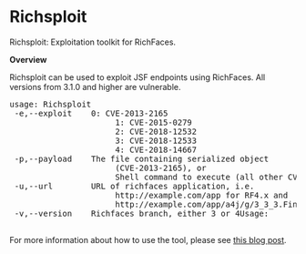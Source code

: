 # Richsploit 
Richsploit: Exploitation toolkit for RichFaces.

<b>Overview</b>

Richsploit can be used to exploit JSF endpoints using RichFaces. All versions from 3.1.0 and higher are vulnerable.
<pre>
usage: Richsploit
 -e,--exploit <arg>   0: CVE-2013-2165
                      1: CVE-2015-0279
                      2: CVE-2018-12532
                      3: CVE-2018-12533
                      4: CVE-2018-14667
 -p,--payload <arg>   The file containing serialized object
                      (CVE-2013-2165), or
                      Shell command to execute (all other CVE's)
 -u,--url <arg>       URL of richfaces application, i.e.
                      http://example.com/app for RF4.x and
                      http://example.com/app/a4j/g/3_3_3.Final for RF3.x
 -v,--version <arg>   Richfaces branch, either 3 or 4Usage:

</pre>

For more information about how to use the tool, please see [this blog post](https://www.redtimmy.com/java-hacking/richsploit-one-tool-to-exploit-all-versions-of-richfaces-ever-released/).
